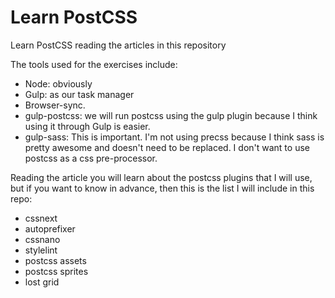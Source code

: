 # Learn PostCSS
Learn PostCSS reading the articles in this repository

The tools used for the exercises include:
- Node: obviously
- Gulp: as our task manager
- Browser-sync.
- gulp-postcss: we will run postcss using the gulp plugin because I think using it through Gulp is easier.
- gulp-sass: This is important.  I'm not using precss because I think sass is pretty awesome and doesn't need to be replaced.  I don't want to use postcss as a css pre-processor.

Reading the article you will learn about the postcss plugins that I will use, but if you want to know in advance, then this is the list I will include in this repo:
- cssnext
- autoprefixer
- cssnano
- stylelint
- postcss assets
- postcss sprites
- lost grid

